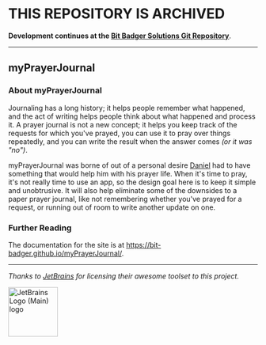 # THIS REPOSITORY IS ARCHIVED

**Development continues at the [Bit Badger Solutions Git Repository](https://git.bitbadger.solutions/bit-badger/myPrayerJournal)**.

----

## myPrayerJournal

### About myPrayerJournal

Journaling has a long history; it helps people remember what happened, and the act of writing helps people think about what happened and process it. A prayer journal is not a new concept; it helps you keep track of the requests for which you've prayed, you can use it to pray over things repeatedly, and you can write the result when the answer comes _(or it was "no")_.

myPrayerJournal was borne of out of a personal desire [Daniel](https://github.com/danieljsummers) had to have something that would help him with his prayer life. When it's time to pray, it's not really time to use an app, so the design goal here is to keep it simple and unobtrusive. It will also help eliminate some of the downsides to a paper prayer journal, like not remembering whether you've prayed for a request, or running out of room to write another update on one.

### Further Reading

The documentation for the site is at <https://bit-badger.github.io/myPrayerJournal/>.

---
_Thanks to [JetBrains](https://jb.gg/OpenSource) for licensing their awesome toolset to this project._

[<img src="https://resources.jetbrains.com/storage/products/company/brand/logos/jb_beam.png" alt="JetBrains Logo (Main) logo" width="100" height="100">](https://jb.gg/OpenSource)
